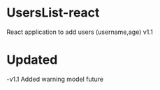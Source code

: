# UsersList-react
React application to add users (username,age) v1.1

# Updated

-v1.1 Added warning model future

